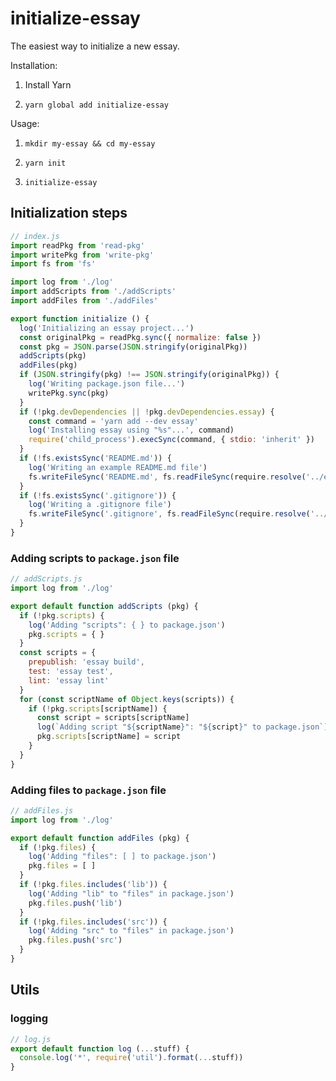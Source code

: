 
# initialize-essay

The easiest way to initialize a new essay.

Installation:

1. Install Yarn

2. `yarn global add initialize-essay`

Usage:

1. `mkdir my-essay && cd my-essay`

2. `yarn init`

3. `initialize-essay`


## Initialization steps

```js
// index.js
import readPkg from 'read-pkg'
import writePkg from 'write-pkg'
import fs from 'fs'

import log from './log'
import addScripts from './addScripts'
import addFiles from './addFiles'

export function initialize () {
  log('Initializing an essay project...')
  const originalPkg = readPkg.sync({ normalize: false })
  const pkg = JSON.parse(JSON.stringify(originalPkg))
  addScripts(pkg)
  addFiles(pkg)
  if (JSON.stringify(pkg) !== JSON.stringify(originalPkg)) {
    log('Writing package.json file...')
    writePkg.sync(pkg)
  }
  if (!pkg.devDependencies || !pkg.devDependencies.essay) {
    const command = 'yarn add --dev essay'
    log('Installing essay using "%s"...', command)
    require('child_process').execSync(command, { stdio: 'inherit' })
  }
  if (!fs.existsSync('README.md')) {
    log('Writing an example README.md file')
    fs.writeFileSync('README.md', fs.readFileSync(require.resolve('../example.md')))
  }
  if (!fs.existsSync('.gitignore')) {
    log('Writing a .gitignore file')
    fs.writeFileSync('.gitignore', fs.readFileSync(require.resolve('../.gitignore')))
  }
}
```

### Adding scripts to `package.json` file

```js
// addScripts.js
import log from './log'

export default function addScripts (pkg) {
  if (!pkg.scripts) {
    log('Adding "scripts": { } to package.json')
    pkg.scripts = { }
  }
  const scripts = {
    prepublish: 'essay build',
    test: 'essay test',
    lint: 'essay lint'
  }
  for (const scriptName of Object.keys(scripts)) {
    if (!pkg.scripts[scriptName]) {
      const script = scripts[scriptName]
      log(`Adding script "${scriptName}": "${script}" to package.json`)
      pkg.scripts[scriptName] = script
    }
  }
}
```

### Adding files to `package.json` file

```js
// addFiles.js
import log from './log'

export default function addFiles (pkg) {
  if (!pkg.files) {
    log('Adding "files": [ ] to package.json')
    pkg.files = [ ]
  }
  if (!pkg.files.includes('lib')) {
    log('Adding "lib" to "files" in package.json')
    pkg.files.push('lib')
  }
  if (!pkg.files.includes('src')) {
    log('Adding "src" to "files" in package.json')
    pkg.files.push('src')
  }
}
```

## Utils

### logging

```js
// log.js
export default function log (...stuff) {
  console.log('*', require('util').format(...stuff))
}
```
